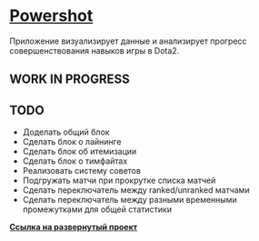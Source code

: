 # [Powershot](https://powershot.netlify.app/)

Приложение визуализирует данные и анализирует прогресс совершенствования навыков игры в Dota2.

## **WORK IN PROGRESS**

## TODO  
* Доделать общий блок
* Сделать блок о лайнинге
* Сделать блок об итемизации
* Сделать блок о тимфайтах
* Реализовать систему советов
* Подгружать матчи при прокрутке списка матчей
* Сделать переключатель между ranked/unranked матчами
* Сделать переключатель между разными временными промежутками для общей статистики

**[Ссылка на развернутый проект](https://powershot.netlify.app/)**
